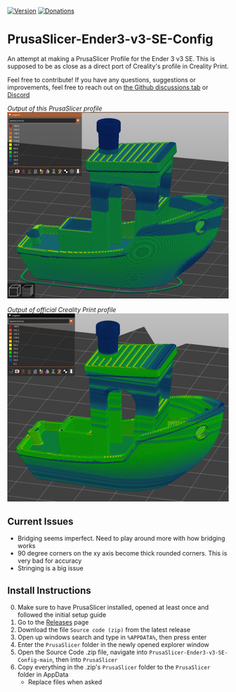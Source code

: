 [![Version](https://img.shields.io/github/v/release/suchmememanyskill/PrusaSlicer-Ender3-v3-SE-Config)](https://github.com/suchmememanyskill/PrusaSlicer-Ender3-v3-SE-Config/releases) [![Donations](https://img.shields.io/badge/Support%20on-Ko--Fi-red)](https://ko-fi.com/suchmememanyskill)

# PrusaSlicer-Ender3-v3-SE-Config
An attempt at making a PrusaSlicer Profile for the Ender 3 v3 SE. This is supposed to be as close as a direct port of Creality's profile in Creality Print.

Feel free to contribute! If you have any questions, suggestions or improvements, feel free to reach out on [the Github discussions tab](https://github.com/suchmememanyskill/PrusaSlicer-Ender3-v3-SE-Config/discussions) or [Discord](https://discord.com/users/249186838592487425)

*Output of this PrusaSlicer profile*
![PrusaSlicer Print Output](img/prusa.png)

*Output of official Creality Print profile*
![Creality Print Output](img/creality.png)

## Current Issues
- Bridging seems imperfect. Need to play around more with how bridging works
- 90 degree corners on the xy axis become thick rounded corners. This is very bad for accuracy
- Stringing is a big issue

## Install Instructions
0. Make sure to have PrusaSlicer installed, opened at least once and followed the initial setup guide
1. Go to the [Releases](https://github.com/suchmememanyskill/PrusaSlicer-Ender3-v3-SE-Config/releases) page
2. Download the file `Source code (zip)` from the latest release
3. Open up windows search and type in `%APPDATA%`, then press enter
4. Enter the `PrusaSlicer` folder in the newly opened explorer window
5. Open the Source Code .zip file, navigate into `PrusaSlicer-Ender3-v3-SE-Config-main`, then into `PrusaSlicer`
6. Copy everything in the .zip's `PrusaSlicer` folder to the `PrusaSlicer` folder in AppData 
    - Replace files when asked